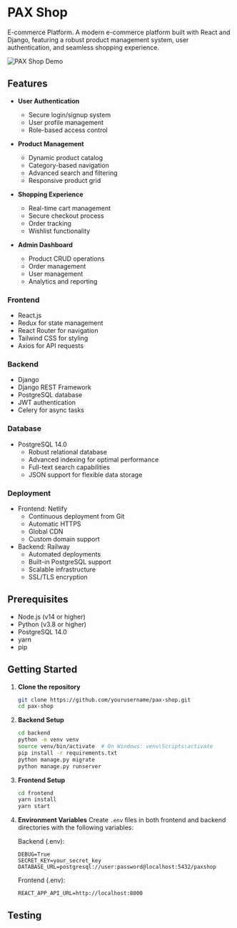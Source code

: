 # PAX Shop

E-commerce Platform. A modern e-commerce platform built with React and Django, featuring a robust product management system, user authentication, and seamless shopping experience.

![PAX Shop Demo](frontend/public/assets/intro.gif)

## Features

- **User Authentication**

  - Secure login/signup system
  - User profile management
  - Role-based access control

- **Product Management**

  - Dynamic product catalog
  - Category-based navigation
  - Advanced search and filtering
  - Responsive product grid

- **Shopping Experience**

  - Real-time cart management
  - Secure checkout process
  - Order tracking
  - Wishlist functionality

- **Admin Dashboard**
  - Product CRUD operations
  - Order management
  - User management
  - Analytics and reporting

### Frontend

- React.js
- Redux for state management
- React Router for navigation
- Tailwind CSS for styling
- Axios for API requests

### Backend

- Django
- Django REST Framework
- PostgreSQL database
- JWT authentication
- Celery for async tasks

### Database

- PostgreSQL 14.0
  - Robust relational database
  - Advanced indexing for optimal performance
  - Full-text search capabilities
  - JSON support for flexible data storage

### Deployment

- Frontend: Netlify
  - Continuous deployment from Git
  - Automatic HTTPS
  - Global CDN
  - Custom domain support
- Backend: Railway
  - Automated deployments
  - Built-in PostgreSQL support
  - Scalable infrastructure
  - SSL/TLS encryption

## Prerequisites

- Node.js (v14 or higher)
- Python (v3.8 or higher)
- PostgreSQL 14.0
- yarn
- pip

## Getting Started

1. **Clone the repository**

   ```bash
   git clone https://github.com/yourusername/pax-shop.git
   cd pax-shop
   ```

2. **Backend Setup**

   ```bash
   cd backend
   python -m venv venv
   source venv/bin/activate  # On Windows: venv\Scripts\activate
   pip install -r requirements.txt
   python manage.py migrate
   python manage.py runserver
   ```

3. **Frontend Setup**

   ```bash
   cd frontend
   yarn install
   yarn start
   ```

4. **Environment Variables**
   Create `.env` files in both frontend and backend directories with the following variables:

   Backend (.env):

   ```
   DEBUG=True
   SECRET_KEY=your_secret_key
   DATABASE_URL=postgresql://user:password@localhost:5432/paxshop
   ```

   Frontend (.env):

   ```
   REACT_APP_API_URL=http://localhost:8000
   ```

## Testing
